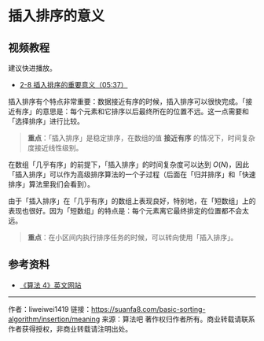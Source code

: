 # 插入排序的意义

## 视频教程

建议快进播放。
- [2-8 插入排序的重要意义（05:37）](https://www.bilibili.com/video/BV1y44y1q7MJ?p=8)

插入排序有个特点非常重要：数据接近有序的时候，插入排序可以很快完成。「接近有序」的意思是：每个元素和它排序以后最终所在的位置不远。这一点需要和「选择排序」进行比较。

> **重点**：「插入排序」是稳定排序，在数组的值 **接近有序** 的情况下，时间复杂度接近线性级别。

在数组「几乎有序」的前提下，「插入排序」的时间复杂度可以达到 $O(N)$，因此「插入排序」可以作为高级排序算法的一个子过程（后面在「归并排序」和「快速排序」算法里我们会看到）。

由于「插入排序」在「几乎有序」的数组上表现良好，特别地，在「短数组」上的表现也很好。因为「短数组」的特点是：每个元素离它最终排定的位置都不会太远。

> **重点**：在小区间内执行排序任务的时候，可以转向使用「插入排序」。

## 参考资料

- [《算法 4》英文网站](https://algs4.cs.princeton.edu/21elementary/)



---

作者：liweiwei1419
链接：https://suanfa8.com/basic-sorting-algorithm/insertion/meaning
来源：算法吧
著作权归作者所有。商业转载请联系作者获得授权，非商业转载请注明出处。